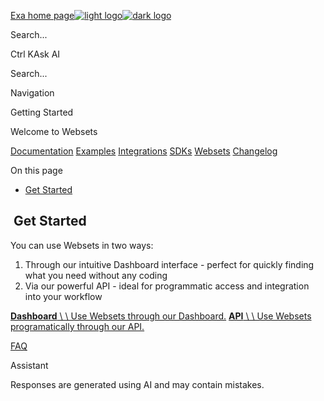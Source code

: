 [Exa home page![light logo](https://mintlify.s3.us-west-1.amazonaws.com/exa-52/logo/light.png)![dark logo](https://mintlify.s3.us-west-1.amazonaws.com/exa-52/logo/dark.png)](https://docs.exa.ai/)

Search...

Ctrl KAsk AI

Search...

Navigation

Getting Started

Welcome to Websets

[Documentation](https://docs.exa.ai/reference/getting-started) [Examples](https://docs.exa.ai/examples/exa-mcp) [Integrations](https://docs.exa.ai/integrations/vercel) [SDKs](https://docs.exa.ai/sdks/python-sdk-specification) [Websets](https://docs.exa.ai/websets/overview) [Changelog](https://docs.exa.ai/changelog/markdown-contents-as-default)

On this page

- [Get Started](https://docs.exa.ai/websets/overview#get-started)

## [​](https://docs.exa.ai/websets/overview\#get-started)  Get Started

You can use Websets in two ways:

1. Through our intuitive Dashboard interface - perfect for quickly finding what you need without any coding
2. Via our powerful API - ideal for programmatic access and integration into your workflow

[**Dashboard** \\
\\
Use Websets through our Dashboard.](https://docs.exa.ai/websets/dashboard) [**API** \\
\\
Use Websets programatically through our API.](https://docs.exa.ai/websets/api)

[FAQ](https://docs.exa.ai/websets/faq)

Assistant

Responses are generated using AI and may contain mistakes.